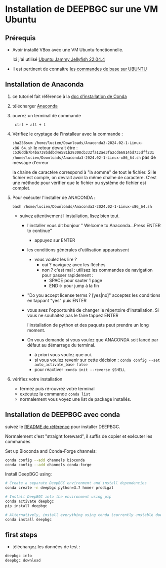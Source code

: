 # Installation de DEEPBGC sur une VM Ubuntu

## Prérequis
* Avoir installé VBox avec une VM Ubuntu fonctionnelle.

    Ici j'ai utilisé [Ubuntu Jammy Jellyfish 22.04.4](https://www.ubuntu-fr.org/download/)
* Il est pertinent de connaître [les commandes de base sur UBUNTU](https://korben.info/des-etoiles-lors-de-la-saisie-dun-mot-de-passe-dans-le-terminal.html)

## Installation de Anaconda

1. ce tutoriel fait référence à la [doc d'installation de Conda](https://docs.conda.io/projects/conda/en/latest/user-guide/install/linux.html)
2. télécharger [Anaconda](https://www.anaconda.com/download/)
3. ouvrez un terminal de commande

        ctrl + alt + t
4. Vérifiez le cryptage de l'installeur avec la commande :

    `sha256sum /home/lucien/Downloads/Anaconda3-2024.02-1-Linux-x86_64.sh` le retour devrait être :
    `c536ddb7b4ba738bddbd4e581b29308cb332fa12ae3fa2cd66814bd735dff231  /home/lucien/Downloads/Anaconda3-2024.02-1-Linux-x86_64.sh` pas de message d'erreur

    la   chaine de caractère correspond à "la somme" de tout le fichier. Si le fichier est comple, on devrait avoir la même chaîne de caractère. C'est une méthode pour vérifier que le fichier ou système de fichier est complet.
5. Pour exécuter l'installer de ANACONDA :
    
    `bash /home/lucien/Downloads/Anaconda3-2024.02-1-Linux-x86_64.sh`
    * suivez attentivement l'installation, lisez bien tout.
        * l'installer vous dit bonjour " Welcome to Anaconda...Press ENTER to continue"
            * appuyez sur ENTER
        * les conditions générales d'utilisation apparaissent
            * vous voulez les lire ? 
                * oui ? naviguez avec les flèches
                * non ? c'est mal : utilisez les commandes de navigation pour passer rapidement :
                    * SPACE pour sauter 1 page
                    * END-> pour jump à la fin
        * "Do you accept license terms ? \[yes|no\]" acceptez les conditions en tappant "yes" puis ENTER
        * vous avez l'opportunité de changer le répertoire d'installation. Si vous ne souhaitez pas le faire tappez ENTER

            l'installation de python et des paquets peut prendre un long moment.
        * On vous demande si vous voulez que ANACONDA soit lancé par défaut au démarrage du terminal.
            * à priori vous voulez que oui.
            * si vous voulez revenir sur cette décision : `conda config --set auto_activate_base false`
            * pour réactiver :`conda init --reverse $SHELL`
6. vérifiez votre installation
    * fermez puis ré-ouvrez votre terminal
    * exécutez la commande `conda list`
    * normalement vous voyez une list de package installés. 


## Installation de DEEPBGC avec conda

suivez le [README de référence](https://github.com/Merck/deepbgc?tab=readme-ov-file)  pour installer DEEPBGC.

Normalement c'est "straight foreward", il suffis de copier et exécuter les commandes.

Set up Bioconda and Conda-Forge channels:

```bash
conda config --add channels bioconda
conda config --add channels conda-forge
```

Install DeepBGC using:

```bash
# Create a separate DeepBGC environment and install dependencies
conda create -n deepbgc python=3.7 hmmer prodigal

# Install DeepBGC into the environment using pip
conda activate deepbgc
pip install deepbgc

# Alternatively, install everything using conda (currently unstable due to conda conflicts)
conda install deepbgc
```

## first steps
* téléchargez les données de test : 
```bash
deepbgc info
deepbgc download
```
